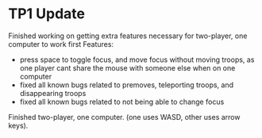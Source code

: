 # TP1 Update

Finished working on getting extra features necessary for two-player, one computer to work first
Features:
- press space to toggle focus, and move focus without moving troops, as one player cant share the mouse with someone else when on one computer
- fixed all known bugs related to premoves, teleporting troops, and disappearing troops
- fixed all known bugs related to not being able to change focus

Finished two-player, one computer. (one uses WASD, other uses arrow keys).

